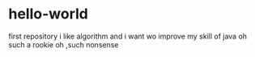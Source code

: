 # hello-world
first repository
i like algorithm and i want wo improve my skill of java
oh such a rookie
oh ,such nonsense 
